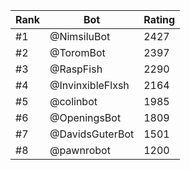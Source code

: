 Rank|Bot|Rating
---|---|---
#1|@NimsiluBot|2427
#2|@ToromBot|2397
#3|@RaspFish|2290
#4|@InvinxibleFlxsh|2164
#5|@colinbot|1985
#6|@OpeningsBot|1809
#7|@DavidsGuterBot|1501
#8|@pawnrobot|1200
